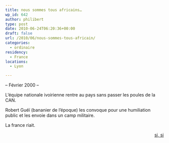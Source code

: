 ```yaml
---
title: nous sommes tous africains…
wp_id: 642
author: philibert
type: post
date: 2010-06-24T06:20:36+00:00
draft: false
url: /2010/06/nous-sommes-tous-africain/
categories:
  - ordinaire
residency:
  - France
locations:
  - Lyon

---
```

&#8211; Février 2000 &#8211;
  
L&rsquo;équipe nationale ivoirienne rentre au pays sans passer les poules de la CAN.

Robert Guéï (bananier de l&rsquo;époque) les convoque pour une humiliation public et les envoie dans un camp militaire.

La france riait.

<p style="text-align: right;">
  <a href="https://www.afrik.com/article6979.html" target="blank">si, si</a>
</p>